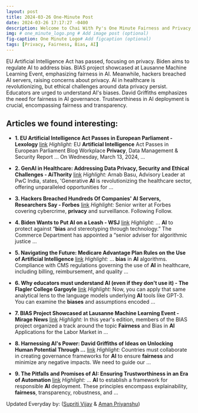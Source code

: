 ```yaml
---
layout: post
title: 2024-03-26 One-Minute Post
date: 2024-03-26 17:17:27 -0400
description: Welcome to Chai With Py's One Minute Fairness and Privacy, which aims to provide you the current happenings in the world of Fairness, Privacy, and AI.
img: # one_minute_logo.png # Add image post (optional)
fig-caption: One Minute Logo# Add figcaption (optional)
tags: [Privacy, Fairness, Bias, AI]
---
```


EU Artificial Intelligence Act has passed, focusing on privacy. Biden aims to regulate AI to address bias. BIAS project showcased at Lausanne Machine Learning Event, emphasizing fairness in AI. Meanwhile, hackers breached AI servers, raising concerns about privacy. AI in healthcare is revolutionizing, but ethical challenges around data privacy persist. Educators are urged to understand AI's biases. David Griffiths emphasizes the need for fairness in AI governance. Trustworthiness in AI deployment is crucial, encompassing fairness and transparency.

## Articles we found interesting:

- **1. EU <b>Artificial Intelligence</b> Act Passes in European Parliament - Lexology** [link](https://www.lexology.com/library/detail.aspx%3Fg%3Dbe7d36f2-eec9-4d04-ae4f-718200c543d9)
_Highlight:_ EU <b>Artificial Intelligence</b> Act Passes in European Parliament Blog Workplace <b>Privacy</b>, Data Management &amp; Security Report ... On Wednesday, March 13, 2024,&nbsp;...

- **2. GenAI in Healthcare: Addressing Data <b>Privacy</b>, Security and Ethical Challenges - AiThority** [link](https://aithority.com/machine-learning/genai-in-healthcare-addressing-data-privacy-security-and-ethical-challenges/)
_Highlight:_ Arnab Basu, Advisory Leader at PwC India, states, &#39;Generative <b>AI</b> is revolutionizing the healthcare sector, offering unparalleled opportunities for&nbsp;...

- **3. Hackers Breached Hundreds Of Companies&#39; <b>AI</b> Servers, Researchers Say - Forbes** [link](https://www.forbes.com/sites/thomasbrewster/2024/03/26/hackers-breach-hundreds-of-ai-compute-servers-researchers-say/)
_Highlight:_ Senior writer at Forbes covering cybercrime, <b>privacy</b> and surveillance. Following Follow.

- **4. Biden Wants to Put <b>AI</b> on a Leash - WSJ** [link](https://www.wsj.com/articles/biden-wants-to-put-artificial-intelligence-on-a-leash-progressive-regulation-45275102)
_Highlight:_ ... <b>AI</b> to protect against “<b>bias</b> and stereotyping through technology.” The Commerce Department has appointed a “senior adviser for algorithmic justice&nbsp;...

- **5. Navigating the Future: Medicare Advantage Plan Rules on the Use of <b>Artificial Intelligence</b>** [link](https://www.jdsupra.com/legalnews/navigating-the-future-medicare-1015746/)
_Highlight:_ ... <b>bias</b> in <b>AI</b> algorithms. Compliance with CMS regulations governing the use of <b>AI</b> in healthcare, including billing, reimbursement, and quality&nbsp;...

- **6. Why educators must understand <b>AI</b> (even if they don&#39;t use it) - The Flagler College Gargoyle** [link](https://gargoyle.flagler.edu/2024/03/why-educators-must-understand-ai-even-if-they-dont-use-it/)
_Highlight:_ Now, you can apply that same analytical lens to the language models underlying <b>AI</b> tools like GPT-3. You can examine the <b>biases</b> and assumptions encoded&nbsp;...

- **7. BIAS Project Showcased at Lausanne Machine Learning Event - Mirage News** [link](https://www.miragenews.com/bias-project-showcased-at-lausanne-machine-1203244/)
_Highlight:_ In this year&#39;s edition, members of the BIAS project organized a track around the topic <b>Fairness</b> and Bias in <b>AI</b> Applications for the Labor Market in&nbsp;...

- **8. Harnessing <b>AI&#39;s</b> Power: David Griffiths of Ideas on Unlocking Human Potential Through ...** [link](https://gritdaily.com/david-griffiths-on-unlocking-human-potential/)
_Highlight:_ Countries must collaborate in creating governance frameworks for <b>AI</b> to ensure <b>fairness</b> and minimize any negative impacts. We need to guide our&nbsp;...

- **9. The Pitfalls and Promises of <b>AI</b>: Ensuring Trustworthiness in an Era of Automation** [link](https://www.webpronews.com/the-pitfalls-and-promises-of-ai-ensuring-trustworthiness-in-an-era-of-automation/)
_Highlight:_ ... <b>AI</b> to establish a framework for responsible <b>AI</b> deployment. These principles encompass explainability, <b>fairness</b>, transparency, robustness, and&nbsp;...


Updated Everyday by: (<a href="https://supritivijay.github.io/">Supriti Vijay</a> & <a href="https://amanpriyanshu.github.io/">Aman Priyanshu</a>)
